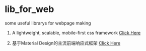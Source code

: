 # lib_for_web
some useful librarys for webpage making

1. A lightweight, scalable, mobile-first css framework
[Click Here](http://getmobicss.com)

2. 基于Material Design的主流前端响应式框架
[Click Here](http://www.materializecss.cn)
